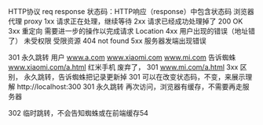 HTTP协议  req  response
状态码：HTTP响应（response）中包含状态码
浏览器 代理 proxy 
1xx  请求正在处理，继续等待
2xx  请求已经成功处理掉了   200  OK
3xx  重定向 需要进一步的操作以完成请求 Location
4xx  用户出现的错误（地址错了） 未受权限  受限资源 404 not found
5xx  服务器发端出现错误


301  永久跳转
用户  www.a.com    www.xiaomi.com   www.mi.com
告诉蜘蛛
www.xiaomi.com/a.html  红米手机
废弃了， 301  www.mi.com/a.html
3xx  区别，  永久跳转，告诉蜘蛛把记录更新掉
301 可以在改变状态码，不变，来展示理解
http://localhost:300  301 永久跳转
再次访问，浏览器有缓存，不需要再走服务器

302 临时跳转，不会告知蜘蛛或在前端缓存54